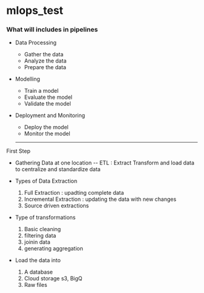 # mlops_test

### What will includes in pipelines 
* Data Processing   
  -  Gather the data
  -  Analyze the data
  - Prepare the data

* Modelling 
  - Train a model
  - Evaluate the model
  - Validate the model

* Deployment and Monitoring
  - Deploy the model
  - Monitor the model
 
   ----------------------------------------------------------


First Step 
- Gathering Data at one location -- ETL : Extract Transform and load data to centralize and standardize data
- Types of Data Extraction
   1. Full Extraction : upadting complete data 
   2. Incremental Extraction : updating the data with new changes
   3. Source driven extractions
 
- Type of transformations
  1. Basic cleaning
  2. filtering data
  3. joinin data
  4. generating aggregation 

 - Load the data into
   1. A database
   2. Cloud storage s3, BigQ
   3. Raw files
  
  
 
